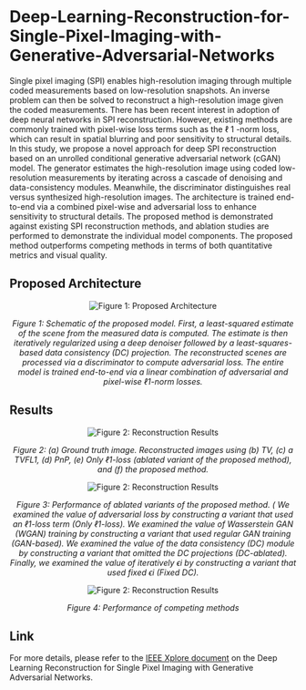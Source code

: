 # Deep-Learning-Reconstruction-for-Single-Pixel-Imaging-with-Generative-Adversarial-Networks
Single pixel imaging (SPI) enables high-resolution imaging through multiple coded measurements based on low-resolution snapshots. An inverse problem can then be solved to reconstruct a high-resolution image given the coded measurements. There has been recent interest in adoption of deep neural networks in SPI reconstruction. However, existing methods are commonly trained with pixel-wise loss terms such as the ℓ 1 -norm loss, which can result in spatial blurring and poor sensitivity to structural details. In this study, we propose a novel approach for deep SPI reconstruction based on an unrolled conditional generative adversarial network (cGAN) model. The generator estimates the high-resolution image using coded low-resolution measurements by iterating across a cascade of denoising and data-consistency modules. Meanwhile, the discriminator distinguishes real versus synthesized high-resolution images. The architecture is trained end-to-end via a combined pixel-wise and adversarial loss to enhance sensitivity to structural details. The proposed method is demonstrated against existing SPI reconstruction methods, and ablation studies are performed to demonstrate the individual model components. The proposed method outperforms competing methods in terms of both quantitative metrics and visual quality.


## Proposed Architecture

<div align="center">
  <img src="https://github.com/baturalpguven/Deep-Learning-Reconstruction-for-Single-Pixel-Imaging-with-Generative-Adversarial-Networks/assets/77858949/a08fe7f5-0563-418a-917f-d98dd2e20f5d" alt="Figure 1: Proposed Architecture">
  <p><em>Figure 1: Schematic of the proposed model. First, a least-squared estimate of the scene from the measured data is computed. The estimate
 is then iteratively regularized using a deep denoiser followed by a least-squares-based data consistency (DC) projection. The reconstructed
 scenes are processed via a discriminator to compute adversarial loss. The entire model is trained end-to-end via a linear combination of
 adversarial and pixel-wise ℓ1-norm losses.</em></p>
</div>

## Results

<div align="center">
  <img src="https://github.com/baturalpguven/Deep-Learning-Reconstruction-for-Single-Pixel-Imaging-with-Generative-Adversarial-Networks/assets/77858949/f629fab4-1e73-44dc-9e91-ec40ccd0292c" alt="Figure 2: Reconstruction Results">
  <p><em>Figure 2: (a) Ground truth image. Reconstructed images using (b) TV, (c) a TVFL1, (d) PnP, (e) Only ℓ1-loss (ablated variant of the proposed method), and (f) the proposed method.</em></p>
</div>



<div align="center">
  <img src="https://github.com/baturalpguven/Deep-Learning-Reconstruction-for-Single-Pixel-Imaging-with-Generative-Adversarial-Networks/assets/77858949/2b58b6db-b1c4-4f20-b4d2-ffb52d64e6e4" alt="Figure 2: Reconstruction Results">
  <p><em>Figure 3: Performance of ablated variants of the proposed method. ( We examined
 the value of adversarial loss by constructing a variant that
 used an ℓ1-loss term (Only ℓ1-loss). We examined the value
 of Wasserstein GAN (WGAN) training by constructing a
 variant that used regular GAN training (GAN-based). We
 examined the value of the data consistency (DC) module
 by constructing a variant that omitted the DC projections
 (DC-ablated). Finally, we examined the value of iteratively
 ϵi by constructing a variant that used fixed ϵi (Fixed
 DC).</em></p>
</div>


<div align="center">
  <img src="https://github.com/baturalpguven/Deep-Learning-Reconstruction-for-Single-Pixel-Imaging-with-Generative-Adversarial-Networks/assets/77858949/f58e0aa6-da5e-48f8-adfd-b155f7022aeb" alt="Figure 2: Reconstruction Results">
  <p><em>Figure 4: Performance of competing methods </em></p>
</div>

## Link

For more details, please refer to the [IEEE Xplore document](https://ieeexplore.ieee.org/document/10223149) on the Deep Learning Reconstruction for Single Pixel Imaging with Generative Adversarial Networks.

